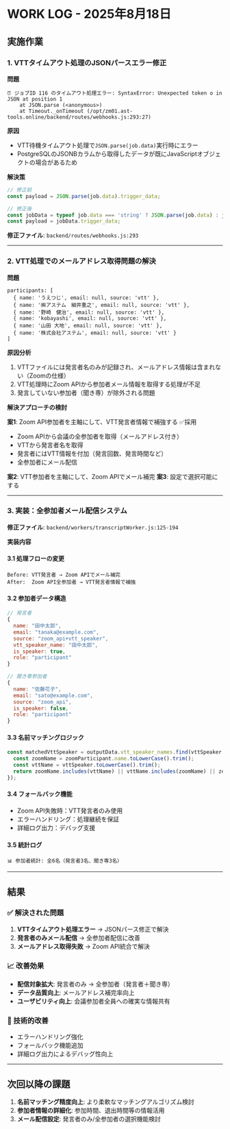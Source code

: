 # WORK LOG - 2025年8月18日

## 実施作業

### 1. VTTタイムアウト処理のJSONパースエラー修正

**問題**
```
⏰ ジョブID 116 のタイムアウト処理エラー: SyntaxError: Unexpected token o in JSON at position 1
    at JSON.parse (<anonymous>)
    at Timeout._onTimeout (/opt/zm01.ast-tools.online/backend/routes/webhooks.js:293:27)
```

**原因**
- VTT待機タイムアウト処理で`JSON.parse(job.data)`実行時にエラー
- PostgreSQLのJSONBカラムから取得したデータが既にJavaScriptオブジェクトの場合があるため

**解決策**
```javascript
// 修正前
const payload = JSON.parse(job.data).trigger_data;

// 修正後  
const jobData = typeof job.data === 'string' ? JSON.parse(job.data) : job.data;
const payload = jobData.trigger_data;
```

**修正ファイル**: `backend/routes/webhooks.js:293`

---

### 2. VTT処理でのメールアドレス取得問題の解決

**問題**
```
participants: [
  { name: 'うえつじ', email: null, source: 'vtt' },
  { name: '㈱アステム　細井重之', email: null, source: 'vtt' },
  { name: '野崎　健治', email: null, source: 'vtt' },
  { name: 'kobayashi', email: null, source: 'vtt' },
  { name: '山田 大地', email: null, source: 'vtt' },
  { name: '株式会社アステム', email: null, source: 'vtt' }
]
```

**原因分析**
1. VTTファイルには発言者名のみが記録され、メールアドレス情報は含まれない（Zoomの仕様）
2. VTT処理時にZoom APIから参加者メール情報を取得する処理が不足
3. 発言していない参加者（聞き専）が除外される問題

**解決アプローチの検討**

**案1**: Zoom API参加者を主軸にして、VTT発言者情報で補強する ✅採用
- Zoom APIから会議の全参加者を取得（メールアドレス付き）
- VTTから発言者名を取得  
- 発言者にはVTT情報を付加（発言回数、発言時間など）
- 全参加者にメール配信

**案2**: VTT参加者を主軸にして、Zoom APIでメール補完
**案3**: 設定で選択可能にする

---

### 3. 実装：全参加者メール配信システム

**修正ファイル**: `backend/workers/transcriptWorker.js:125-194`

**実装内容**

#### 3.1 処理フローの変更
```
Before: VTT発言者 → Zoom APIでメール補完
After:  Zoom API全参加者 → VTT発言者情報で補強
```

#### 3.2 参加者データ構造
```javascript
// 発言者
{
  name: "田中太郎",
  email: "tanaka@example.com", 
  source: "zoom_api+vtt_speaker",
  vtt_speaker_name: "田中太郎",
  is_speaker: true,
  role: "participant"
}

// 聞き専参加者  
{
  name: "佐藤花子",
  email: "sato@example.com",
  source: "zoom_api", 
  is_speaker: false,
  role: "participant"
}
```

#### 3.3 名前マッチングロジック
```javascript
const matchedVttSpeaker = outputData.vtt_speaker_names.find(vttSpeaker => {
  const zoomName = zoomParticipant.name.toLowerCase().trim();
  const vttName = vttSpeaker.toLowerCase().trim();
  return zoomName.includes(vttName) || vttName.includes(zoomName) || zoomName === vttName;
});
```

#### 3.4 フォールバック機能
- Zoom API失敗時：VTT発言者のみ使用
- エラーハンドリング：処理継続を保証
- 詳細ログ出力：デバッグ支援

#### 3.5 統計ログ
```
📊 参加者統計: 全6名（発言者3名、聞き専3名）
```

---

## 結果

### ✅ 解決された問題
1. **VTTタイムアウト処理エラー** → JSONパース修正で解決
2. **発言者のみメール配信** → 全参加者配信に改善
3. **メールアドレス取得失敗** → Zoom API統合で解決

### 📈 改善効果
- **配信対象拡大**: 発言者のみ → 全参加者（発言者＋聞き専）
- **データ品質向上**: メールアドレス補完率向上
- **ユーザビリティ向上**: 会議参加者全員への確実な情報共有

### 🔧 技術的改善
- エラーハンドリング強化
- フォールバック機能追加
- 詳細ログ出力によるデバッグ性向上

---

## 次回以降の課題

1. **名前マッチング精度向上**: より柔軟なマッチングアルゴリズム検討
2. **参加者情報の詳細化**: 参加時間、退出時間等の情報活用
3. **メール配信設定**: 発言者のみ/全参加者の選択機能検討
